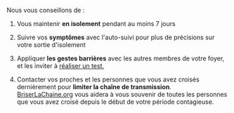 Nous vous conseillons de :

1. Vous maintenir **en isolement** pendant au moins 7 jours

2. Suivre vos **symptômes** avec l'auto-suivi pour plus de précisions sur votre sortie d'isolement

3. Appliquer **les gestes barrières** avec les autres membres de votre foyer, et les inviter à [réaliser un test.](https://sante.fr/cartographie-depistage-covid)

4. Contacter vos proches et les personnes que vous avez croisés dernièrement pour **limiter la chaîne de transmission**. [BriserLaChaine.org](https://www.briserlachaine.org/statut) vous aidera à vous souvenir de toutes les personnes que vous avez croisé depuis le début de votre période contagieuse.
